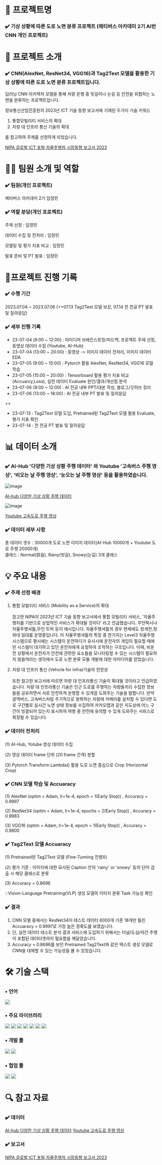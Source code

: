 # 📖 프로젝트명

### ✔️ 기상 상황에 따른 도로 노면 분류 프로젝트 (메티버스 아카데미 2기 AI반 CNN 개인 프로젝트)

# 📃 프로젝트 소개

### ✔️ CNN(AlexNet, ResNet34, VGG16)과 Tag2Text 모델을 활용한 기상 상황에 따른 도로 노면 분류 프로젝트입니다.  

딥러닝 CNN 아키텍처 모델을 통해 차량 운행 중 빗길이나 눈길 등 안전을 위협하는 노면을 분류하는 프로젝트입니다.

정보통신산업진흥원의 2023년 ICT 기술 동향 보고서에 기재된 두가지 기술 키워드

1) 통합모빌리티 서비스의 확대
2) 차량 대 인프라 통신 기술의 확대

를 참고하여 주제를 선정하게 되었습니다.

[NIPA 글로벌 ICT 포털 자율주행차 시장동향 보고서 2023](https://www.globalict.kr/product/product_view.do?menuCode=030200&artclCode=DP0800&catNo=320&viewMode=view&knwldNo=142775)

# 👩‍🔧 팀원 소개 및 역할

### ✔️ 팀원(개인 프로젝트)
메타버스 아카데미 2기 임정민

### ✔️ 역할 분담(개인 프로젝트)
주제 선정 : 임정민<br>

데이터 수집 및 전처리 : 임정민<br>

모델링 및 평가 지표 비교 : 임정민<br>

발표 준비 및 PT 발표 : 임정민<br>

# 📅프로젝트 진행 기록

### ✔️ 수행 기간
2023.07.04 ~ 2023.07.06 (++07.13 Tag2Text 모델 보강, 07.14 전 전공 PT 발표 및 질의응답)

### ✔️ 세부 진행 기록
- 23-07-04 (9:00 ~ 12:00) : 아이디어 브레인스토밍/피드백, 프로젝트 주제 선정, 동영상 데이터 수집 (Youtube, AI-Hub)
- 23-07-04 (13:00 ~ 20:00) : 동영상 -> 이미지 데이터 전처리, 이미지 데이터 EDA 
- 23-07-05 (9:00 ~ 15:00) : Pytorch 활용 AlexNet, ResNet34, VGG16 모델 학습
- 23-07-05 (15:00 ~ 20:00) : Tensorboard 활용 평가 지표 비교(Accuarcy,Loss), 실전 데이터 Evaluate 원인/결과/개선점 분석
- 23-07-06 (9:00 ~ 12:00) : AI 전공 내부 PPT/대본 작성, 블로그/깃허브 정리
- 23-07-06 (13:00 ~ 18:00) : AI 전공 내부 PT 발표 및 질의응답

++
- 23-07-13 : Tag2Text 모델 도입, Pretrained된 Tag2Text 모델 활용 Evaluate, 평가 지표 확인
- 23-07-14 : 전 전공 PT 발표 및 질의응답


# 📊 데이터 소개
### ✔️ AI-Hub '다양한 기상 상황 주행 데이터' 와 Youtube '고속버스 주행 영상', '비오는 날 주행 영상', '눈오는 날 주행 영상' 등을 활용하였습니다.

![image](https://github.com/min731/META_CNN_PJT/assets/115389344/5c35d22f-55d7-4410-afc5-bdde17ddebf6)

[AI-hub 다양한 기상 상황 주행 데이터](https://www.aihub.or.kr/aihubdata/data/view.do?currMenu=&topMenu=&aihubDataSe=realm&dataSetSn=630)

![image](https://github.com/min731/META_CNN_PJT/assets/115389344/61e96934-6151-490f-9632-16c215afa498)

[Youtube 고속도로 주행 영상](https://www.youtube.com/results?search_query=%EA%B3%A0%EC%86%8D%EB%8F%84%EB%A1%9C+%EC%A3%BC%ED%96%89+%EC%98%81%EC%83%81)




### ✔️ 데이터 세부 사항

총 데이터 갯수 : 30000개 도로 노면 이미지 데이터(AI-Hub 10000개 + Youtube 도로 주행 20000개)<br>
클래스 : Normal(맑음), Rainy(빗길), Snowy(눈길) 3개 클래스

# 💡 주요 내용

### ✔️ 주제 선정 배경

1. 통합 모빌리티 서비스 (Mobility as a Service)의 확대 <br><br>
참고한 NIPA의 2023년 ICT 기술 동향 보고서에서 통합 모빌리티 서비스, '자율주행차를 기반으로 상업적인 서비스가 확대될 것이다' 라고 언급했습니다. 무인택시나 자율주행셔틀,무인 트럭 등이 예시입니다.
자율주행셔틀의 경우 현재에도 청계천,청와대 일대를 운영중입니다. 이 자율주행셔틀의 특징 중 한가지는 Level3 자율주행시스템으로 평시에는 시스템이 운전하다가 유사시에 운전자의 개입이 필요할 때에만 시스템이 
대기하고 있던 운전자에게 요청하여 조작하는 구조입니다. 이때, 비운전 상황에서 운전자가 안전에 관련한 요소들을 모니터링할 수 있는 시스템이 필요하지 않을까라는 생각에서 도로 노면 분류 모듈 개발에 대한 아이디어를 얻었습니다.

2. 차량 대 인프라 통신 (Vehicle for Infra)기술의 전망성  <br><br>
또한 참고한 보고서에 따르면 차량 대 인프라통신 기술이 확대될 것이라고 언급하였습니다. 차량 대 인프라통신 기술은 인근 도로를 주행하는 차량들끼리 수집한 정보들을 공유하면서 서로 안전하게 운행할 수 있게끔 도와주는 기술을 말합니다. 만약 광역버스, 고속버스처럼 주기적으로 왕복하는 차량에 카메라를 설치할 수 있다면 도로 구간별로 실시간 노면 상태 정보를 수집하여  카카오맵과 같은 지도상에 어느 구간이 빙결되어 있는지 표시하여 여행 중 안전에 유의할 수 있게 도와주는 서비스로 확장될 수 있습니다.

### ✔️ 데이터 전처리 

(1) AI-Hub, Yotube 영상 데이터 수집

(2) 영상 데이터 frame 단위 (20 frame 간격) 분할

(3) Pytorch Transform.Lambda() 활용 도로 노면 중심으로 Crop (Horizontal Crop)

### ✔️ CNN 모델 학습 및 Accuaracy

(1) AlexNet (optim = Adam, lr=1e-4, epoch = 1(Early Stop)) , Accuracy = 0.9997 

(2) ResNet34 (optim = Adam, lr=1e-4, epochs = 2(Early Stop)) , Accuracy = 0.9983

(3) VGG16 (optim = Adam, lr=1e-4, epoch = 1(Early Stop)) , Accuracy = 0.9800

### ✔️ Tag2Text 모델 Accuaracy

(1) Pretrained된 Tag2Text 모델 (Fine-Tunning 진행X)

(2) 평가 기준 : 이미지에 대한 묘사된 Caption 안의 'rainy' or 'snowy' 등의 단어 검출 시 해당 클래스로 분류

(3) Accuracy = 0.8696

💡Vision-Language Pretraining(VLP) 생성 모델의 이미지 분류 Task 가능성 확인

### ✔️ 결과

1. CNN 모델 중에서는 ResNet34이 테스트 데이터 6000개 기준 18개만 틀린 Accuaracy = 0.9997로 가장 높은 정확도를 보였습니다. 
2. 단, 실전 데이터 테스트 분석 결과 서비스에 도입하기 위해서는 터널/도심/야간 주행이 포함된 데이터셋까지 필요함을 깨달았습니다.
3. Accuracy = 0.8696를 보인 Pretrained Tag2Text와 같은 텍스트 생성 모델로 CNN을 대체할 수 있는 가능성을 볼 수 있었습니다.  

# 🛠 기술 스택

### ▪ 언어

<img src="https://img.shields.io/badge/python-3776AB?style=for-the-badge&logo=python&logoColor=white">

### ▪ 주요 라이브러리

<img src="https://img.shields.io/badge/pytorch-EE4C2C?style=for-the-badge&logo=pytorch&logoColor=white"> <img src="https://img.shields.io/badge/torchvision-29A7DF?style=for-the-badge&logo=torchvision&logoColor=white"> <img src="https://img.shields.io/badge/opencv-5C3EE8?style=for-the-badge&logo=opencv&logoColor=white"> <img src="https://img.shields.io/badge/tensorboard-FF6F00?style=for-the-badge&logo=tensorboard&logoColor=white"> <img src="https://img.shields.io/badge/numpy-013243?style=for-the-badge&logo=numpy&logoColor=white"> <img src="https://img.shields.io/badge/PIL-67C52A?style=for-the-badge&logo=PIL&logoColor=white"> <img src="https://img.shields.io/badge/matplotlib-0058CC?style=for-the-badge&logo=matplotlib&logoColor=white"> 

### ▪ 개발 툴

<img src="https://img.shields.io/badge/VS code-2F80ED?style=for-the-badge&logo=VS code&logoColor=white"> <img src="https://img.shields.io/badge/Google Colab-F9AB00?style=for-the-badge&logo=Google Colab&logoColor=white">

### ▪ 협업 툴

<img src="https://img.shields.io/badge/Github-181717?style=for-the-badge&logo=Github&logoColor=white"> <img src="https://img.shields.io/badge/Google Slides-FFBB00?style=for-the-badge&logo=Google Slides&logoColor=white">

# 🔍 참고 자료
### ✔️ 데이터
  
[AI-hub 다양한 기상 상황 주행 데이터](https://www.aihub.or.kr/aihubdata/data/view.do?currMenu=&topMenu=&aihubDataSe=realm&dataSetSn=630)
[Youtube 고속도로 주행 영상](https://www.youtube.com/results?search_query=%EA%B3%A0%EC%86%8D%EB%8F%84%EB%A1%9C+%EC%A3%BC%ED%96%89+%EC%98%81%EC%83%81)

### ✔️ 보고서
[NIPA 글로벌 ICT 포털 자율주행차 시장동향 보고서 2023](https://www.globalict.kr/product/product_view.do?menuCode=030200&artclCode=DP0800&catNo=320&viewMode=view&knwldNo=142775)
